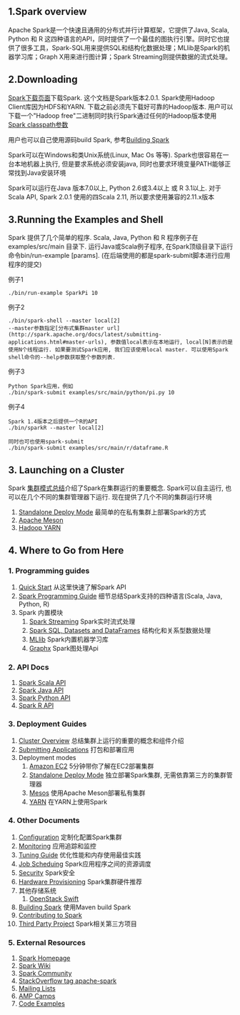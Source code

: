 ## 1.Spark overview 
Apache Spark是一个快速且通用的分布式并行计算框架，它提供了Java, Scala, Python 和 R 这四种语言的API，同时提供了一个最佳的图执行引擎。同时它也提供了很多工具，Spark-SQL用来提供SQL和结构化数据处理；MLlib是Spark的机器学习库；Graph X用来进行图计算；Spark Streaming则提供数据的流式处理。

## 2.Downloading
[Spark下载页面](http://spark.apache.org/downloads.html)下载Spark. 这个文档是Spark版本2.0.1. Spark使用Hadoop Client库因为HDFS和YARN. 下载之前必须先下载好可靠的Hadoop版本. 用户可以下载一个"Hadoop free"二进制同时执行Spark通过任何的Hadoop版本使用[Spark classpath参数](http://spark.apache.org/docs/latest/hadoop-provided.html)

用户也可以自己使用源码build Spark, 参考[Building Spark](http://spark.apache.org/docs/latest/building-spark.html)

Spark可以在Windows和类Unix系统(Linux, Mac Os 等等). Spark也很容易在一台本地机器上执行, 但是要求系统必须安装java, 同时也要求环境变量PATH能够正常找到Java安装环境

Spark可以运行在Java 版本7.0以上, Python 2.6或3.4以上 或 R 3.1以上. 对于Scala API, Spark 2.0.1 使用的四Scala 2.11, 所以要求使用兼容的2.11.x版本

## 3.Running the Examples and Shell
Spark 提供了几个简单的程序. Scala, Java, Python 和 R 程序例子在examples/src/main 目录下. 运行Java或Scala例子程序, 在Spark顶级目录下运行命令bin/run-example <class> [params]. (在后端使用的都是spark-submit脚本进行应用程序的提交)


例子1
```
./bin/run-example SparkPi 10
```

例子2
```
./bin/spark-shell --master local[2]
--master参数指定[分布式集群master url](http://spark.apache.org/docs/latest/submitting-applications.html#master-urls), 参数值local表示在本地运行, local[N]表示的是使用N个线程运行. 如果要测试Spark应用, 我们应该使用local master. 可以使用Spark shell命令的--help参数获取整个参数列表.
```

例子3
```
Python Spark应用，例如
./bin/spark-submit examples/src/main/python/pi.py 10
```

例子4
```
Spark 1.4版本之后提供一个R的API
./bin/sparkR --master local[2]

同时也可也使用spark-submit
./bin/spark-submit examples/src/main/r/dataframe.R
```

## 3. Launching on a Cluster
Spark [集群模式总结](http://spark.apache.org/docs/latest/cluster-overview.html)介绍了Spark在集群运行的重要概念. Spark可以自主运行, 也可以在几个不同的集群管理器下运行. 现在提供了几个不同的集群运行环境

1. [Standalone Deploy Mode](http://spark.apache.org/docs/latest/spark-standalone.html) 最简单的在私有集群上部署Spark的方式
2. [Apache Meson](http://spark.apache.org/docs/latest/running-on-mesos.html)
3. [Hadoop YARN](http://spark.apache.org/docs/latest/running-on-yarn.html)

## 4. Where to Go from Here
### 1. Programming guides
1. [Quick Start](http://spark.apache.org/docs/latest/quick-start.html) 从这里快速了解Spark API
2. [Spark Programming Guide](http://spark.apache.org/docs/latest/programming-guide.html) 细节总结Spark支持的四种语言(Scala, Java, Python, R)
3. Spark 内置模块
   1. [Spark Streaming](http://spark.apache.org/docs/latest/streaming-programming-guide.html) Spark实时流式处理
   2. [Spark SQL, Datasets and DataFrames](http://spark.apache.org/docs/latest/sql-programming-guide.html) 结构化和关系型数据处理
   3. [MLlib](http://spark.apache.org/docs/latest/ml-guide.html) Spark内置机器学习库
   4. [Graphx](http://spark.apache.org/docs/latest/graphx-programming-guide.html) Spark图处理Api

### 2. API Docs
1. [Spark Scala API](http://spark.apache.org/docs/latest/api/scala/index.html#org.apache.spark.package)
2. [Spark Java API](http://spark.apache.org/docs/latest/api/java/index.html)
3. [Spark Python API](http://spark.apache.org/docs/latest/api/python/index.html)
4. [Spark R API](http://spark.apache.org/docs/latest/api/R/index.html)

### 3. Deployment Guides
1. [Cluster Overview](http://spark.apache.org/docs/latest/cluster-overview.html) 总结集群上运行的重要的概念和组件介绍
2. [Submitting Applications](http://spark.apache.org/docs/latest/submitting-applications.html) 打包和部署应用
3. Deployment modes
   1. [Amazon EC2](https://github.com/amplab/spark-ec2) 5分钟带你了解在EC2部署集群 
   2. [Standalone Deploy Mode](http://spark.apache.org/docs/latest/spark-standalone.html) 独立部署Spark集群, 无需依靠第三方的集群管理器
   3. [Mesos](http://spark.apache.org/docs/latest/running-on-mesos.html) 使用Apache Meson部署私有集群
   4. [YARN](http://spark.apache.org/docs/latest/running-on-yarn.html) 在YARN上使用Spark
   
### 4. Other Documents
1. [Configuration](http://spark.apache.org/docs/latest/configuration.html) 定制化配置Spark集群
2. [Monitoring](http://spark.apache.org/docs/latest/monitoring.html) 应用追踪和监控
3. [Tuning Guide](http://spark.apache.org/docs/latest/tuning.html) 优化性能和内存使用最佳实践
4. [Job Scheduing](http://spark.apache.org/docs/latest/job-scheduling.html) Spark应用程序之间的资源调度
5. [Security](http://spark.apache.org/docs/latest/security.html) Spark安全
6. [Hardware Provisioning](http://spark.apache.org/docs/latest/hardware-provisioning.html) Spark集群硬件推荐
7. 其他存储系统
   1. [OpenStack Swift](http://spark.apache.org/docs/latest/storage-openstack-swift.html)
8. [Building Spark](http://spark.apache.org/docs/latest/building-spark.html) 使用Maven build Spark
9. [Contributing to Spark](https://cwiki.apache.org/confluence/display/SPARK/Contributing+to+Spark)
10. [Third Party Project](https://cwiki.apache.org/confluence/display/SPARK/Third+Party+Projects) Spark相关第三方项目

### 5. External Resources
1. [Spark Homepage](http://spark.apache.org/)
2. [Spark Wiki](https://cwiki.apache.org/confluence/display/SPARK)
3. [Spark Community](http://spark.apache.org/community.html)
4. [StackOverflow tag apache-spark](http://stackoverflow.com/questions/tagged/apache-spark)
5. [Mailing Lists](http://spark.apache.org/mailing-lists.html)
6. [AMP Camps](http://ampcamp.berkeley.edu/)
7. [Code Examples](http://spark.apache.org/examples.html)



